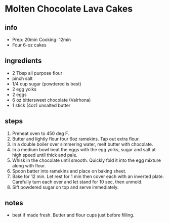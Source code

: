 # Molten Chocolate Lava Cakes

## info  
* Prep: 20min Cooking: 12min 
* Four 6-oz cakes  

## ingredients
* 2 Tbsp all purpose flour
* pinch salt
* 1/4 cup sugar (powdered is best)
* 2 egg yolks
* 2 eggs
* 6 oz bittersweet chocolate (Valrhona)
* 1 stick (4oz) unsalted butter

## steps  
1. Preheat oven to 450 deg F.
2. Butter and lightly flour four 6oz ramekins. Tap out extra flour.
3. In a double boiler over simmering water, melt butter with chocolate.
4. In a medium bowl beat the eggs with the egg yolks, sugar and salt at high speed until thick and pale.
5. Whisk in the chocolate until smooth. Quickly fold it into the egg mixture along with flour. 
6. Spoon batter into ramekins and place on baking sheet.
7. Bake for 12 min. Let rest for 1 min then cover each with an inverted plate. Carefully turn each over and let stand for 10 sec, then unmold.
8. Sift powdered sugar on top and serve immediately.

## notes  
* best if made fresh. Butter and flour cups just before filling. 


